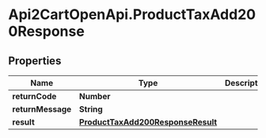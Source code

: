 # Api2CartOpenApi.ProductTaxAdd200Response

## Properties

Name | Type | Description | Notes
------------ | ------------- | ------------- | -------------
**returnCode** | **Number** |  | [optional] 
**returnMessage** | **String** |  | [optional] 
**result** | [**ProductTaxAdd200ResponseResult**](ProductTaxAdd200ResponseResult.md) |  | [optional] 


